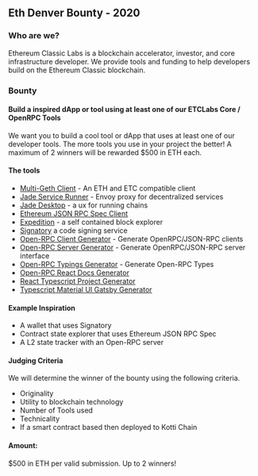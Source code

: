 ## Eth Denver Bounty - 2020

### Who are we?
Ethereum Classic Labs is a blockchain accelerator, investor, and core infrastructure developer. We provide tools and funding to help developers build on the Ethereum Classic blockchain.

### Bounty

#### Build a inspired dApp or tool using at least one of our ETCLabs Core / OpenRPC Tools
We want you to build a cool tool or dApp that uses at least one of our developer tools. The more tools you use in your project the better! A maximum of 2 winners will be rewarded $500 in ETH each.

#### The tools
* [Multi-Geth Client](https://multi-geth.org/) - An ETH and ETC compatible client
* [Jade Service Runner](https://github.com/etclabscore/jade-service-runner) - Envoy proxy for decentralized services
* [Jade Desktop](https://github.com/etclabscore/jade-desktop) - a ux for running chains
* [Ethereum JSON RPC Spec Client](https://github.com/etclabscore/ethereum-json-rpc-specification#clients)
* [Expedition](http://expedition.dev/) - a self contained block explorer
* [Signatory](http://signatory.dev/) a code signing service
* [Open-RPC Client Generator](https://github.com/open-rpc/generator-client) - Generate OpenRPC/JSON-RPC clients
* [Open-RPC Server Generator](https://github.com/open-rpc/server-js) - Generate OpenRPC/JSON-RPC server interface
* [Open-RPC Typings Generator](https://github.com/open-rpc/typings) - Generate Open-RPC Types
* [Open-RPC React Docs Generator](https://github.com/open-rpc/docs-react)
* [React Typescript Project Generator](https://github.com/etclabscore/pristine-typescript-react)
* [Typescript Material UI Gatsby Generator](https://github.com/etclabscore/pristine-typescript-gatsby-react-material-ui)


#### Example Inspiration

* A wallet that uses Signatory
* Contract state explorer that uses Ethereum JSON RPC Spec
* A L2 state tracker with an Open-RPC server

#### Judging Criteria
We will determine the winner of the bounty using the following criteria.
* Originality
* Utility to blockchain technology
* Number of Tools used
* Technicality
* If a smart contract based then deployed to Kotti Chain

#### Amount: 
$500 in ETH per valid submission. Up to 2 winners!

